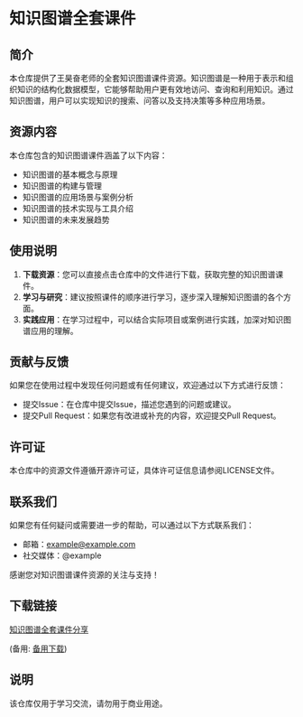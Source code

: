 # 知识图谱全套课件

## 简介

本仓库提供了王昊奋老师的全套知识图谱课件资源。知识图谱是一种用于表示和组织知识的结构化数据模型，它能够帮助用户更有效地访问、查询和利用知识。通过知识图谱，用户可以实现知识的搜索、问答以及支持决策等多种应用场景。

## 资源内容

本仓库包含的知识图谱课件涵盖了以下内容：

- 知识图谱的基本概念与原理
- 知识图谱的构建与管理
- 知识图谱的应用场景与案例分析
- 知识图谱的技术实现与工具介绍
- 知识图谱的未来发展趋势

## 使用说明

1. **下载资源**：您可以直接点击仓库中的文件进行下载，获取完整的知识图谱课件。
2. **学习与研究**：建议按照课件的顺序进行学习，逐步深入理解知识图谱的各个方面。
3. **实践应用**：在学习过程中，可以结合实际项目或案例进行实践，加深对知识图谱应用的理解。

## 贡献与反馈

如果您在使用过程中发现任何问题或有任何建议，欢迎通过以下方式进行反馈：

- 提交Issue：在仓库中提交Issue，描述您遇到的问题或建议。
- 提交Pull Request：如果您有改进或补充的内容，欢迎提交Pull Request。

## 许可证

本仓库中的资源文件遵循开源许可证，具体许可证信息请参阅LICENSE文件。

## 联系我们

如果您有任何疑问或需要进一步的帮助，可以通过以下方式联系我们：

- 邮箱：example@example.com
- 社交媒体：@example

感谢您对知识图谱课件资源的关注与支持！

## 下载链接
[知识图谱全套课件分享](https://pan.quark.cn/s/56c7888d7d73) 

(备用: [备用下载](https://pan.baidu.com/s/1w7EL7c-2DLO6RQ2hVWfrhQ?pwd=1234))

## 说明

该仓库仅用于学习交流，请勿用于商业用途。
